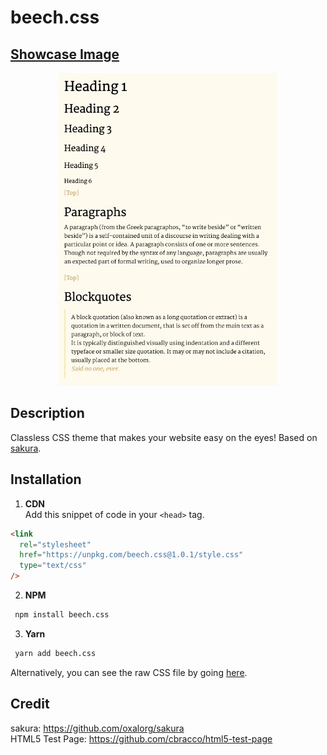 # beech.css

## [Showcase Image](https://y-arjun-y.github.io/beech.css/)

<div align="center">
<img src="beech.jpg" height="500px">  
</div>

## Description

Classless CSS theme that makes your website easy on the eyes! Based on [sakura](https://github.com/oxalorg/sakura).

## Installation

1. **CDN**  
   Add this snippet of code in your `<head>` tag.

```html
<link
  rel="stylesheet"
  href="https://unpkg.com/beech.css@1.0.1/style.css"
  type="text/css"
/>
```

2. **NPM**

```bash
 npm install beech.css
```

3. **Yarn**

```bash
 yarn add beech.css
```

Alternatively, you can see the raw CSS file by going [here](https://raw.githubusercontent.com/y-arjun-y/beech.css/main/style.css).

## Credit

sakura: https://github.com/oxalorg/sakura  
HTML5 Test Page: https://github.com/cbracco/html5-test-page
